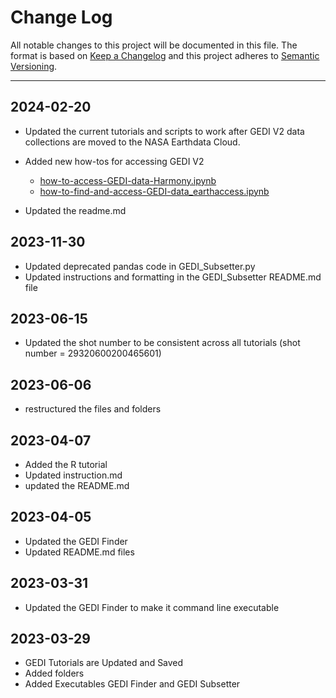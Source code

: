 # Change Log  

All notable changes to this project will be documented in this file. 
The format is based on [Keep a Changelog](http://keepachangelog.com/)
and this project adheres to [Semantic Versioning](http://semver.org/).

---
## 2024-02-20  

- Updated the current tutorials and scripts to work after GEDI V2 data collections are moved to the NASA Earthdata Cloud.
- Added new how-tos for accessing GEDI V2
    - [how-to-access-GEDI-data-Harmony.ipynb](https://github.com/nasa/GEDI-Data-Resources/tree/main/python/how-tos/how-to-access-GEDI-data-Harmony.ipynb)
    - [how-to-find-and-access-GEDI-data_earthaccess.ipynb](https://github.com/nasa/GEDI-Data-Resources/tree/main/python/how-tos/how-to-find-and-access-GEDI-data_earthaccess.ipynb)

- Updated the readme.md

## 2023-11-30  

- Updated deprecated pandas code in GEDI_Subsetter.py  
- Updated instructions and formatting in the GEDI_Subsetter README.md file  

## 2023-06-15  

- Updated the shot number to be consistent across all tutorials (shot number = 29320600200465601)  

## 2023-06-06  

- restructured the files and folders  

## 2023-04-07  

- Added the R tutorial  
- Updated instruction.md  
- updated the README.md  

## 2023-04-05  

- Updated the GEDI Finder  
- Updated README.md files  

## 2023-03-31  

- Updated the GEDI Finder to make it command line executable  

## 2023-03-29  

- GEDI Tutorials are Updated and Saved  
- Added folders  
- Added Executables GEDI Finder and GEDI Subsetter  
